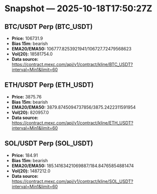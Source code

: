 # Snapshot — 2025-10-18T17:50:27Z

## BTC/USDT Perp (BTC_USDT)
- **Price:** 106731.9
- **Bias 15m:** bearish
- **EMA20/EMA50:** 106777.8253921941/106727.72479568623
- **Vol(20):** 18581754.0
- **Data source:** https://contract.mexc.com/api/v1/contract/kline/BTC_USDT?interval=Min1&limit=60

## ETH/USDT Perp (ETH_USDT)
- **Price:** 3875.76
- **Bias 15m:** bearish
- **EMA20/EMA50:** 3879.8745094737856/3875.2422311591954
- **Vol(20):** 820957.0
- **Data source:** https://contract.mexc.com/api/v1/contract/kline/ETH_USDT?interval=Min1&limit=60

## SOL/USDT Perp (SOL_USDT)
- **Price:** 184.91
- **Bias 15m:** bearish
- **EMA20/EMA50:** 185.14163421069887/184.84765854881474
- **Vol(20):** 1487212.0
- **Data source:** https://contract.mexc.com/api/v1/contract/kline/SOL_USDT?interval=Min1&limit=60
